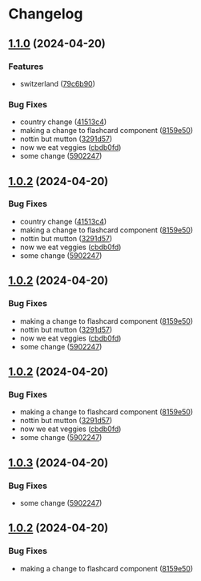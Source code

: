 # Changelog

## [1.1.0](https://github.com/jgf5013/better-world-dev/compare/elements-v1.0.1...elements-v1.1.0) (2024-04-20)


### Features

* switzerland ([79c6b90](https://github.com/jgf5013/better-world-dev/commit/79c6b9057c6d543f3ef9704a7ad65fe8afc34c6f))


### Bug Fixes

* country change ([41513c4](https://github.com/jgf5013/better-world-dev/commit/41513c4dae29dd6fcc82d54b7fc2b91267bf091b))
* making a change to flashcard component ([8159e50](https://github.com/jgf5013/better-world-dev/commit/8159e5076c10b9cb115f3aaec7d3665fed89fec6))
* nottin but mutton ([3291d57](https://github.com/jgf5013/better-world-dev/commit/3291d570e08e190eed7e6d28abaf96e703293758))
* now we eat veggies ([cbdb0fd](https://github.com/jgf5013/better-world-dev/commit/cbdb0fd35724500c6f9c3aef3a3187568e685434))
* some change ([5902247](https://github.com/jgf5013/better-world-dev/commit/5902247a72e1a3f3a1d7017c56acd78ba1218413))

## [1.0.2](https://github.com/jgf5013/better-world-dev/compare/elements-v1.0.1...elements-v1.0.2) (2024-04-20)


### Bug Fixes

* country change ([41513c4](https://github.com/jgf5013/better-world-dev/commit/41513c4dae29dd6fcc82d54b7fc2b91267bf091b))
* making a change to flashcard component ([8159e50](https://github.com/jgf5013/better-world-dev/commit/8159e5076c10b9cb115f3aaec7d3665fed89fec6))
* nottin but mutton ([3291d57](https://github.com/jgf5013/better-world-dev/commit/3291d570e08e190eed7e6d28abaf96e703293758))
* now we eat veggies ([cbdb0fd](https://github.com/jgf5013/better-world-dev/commit/cbdb0fd35724500c6f9c3aef3a3187568e685434))
* some change ([5902247](https://github.com/jgf5013/better-world-dev/commit/5902247a72e1a3f3a1d7017c56acd78ba1218413))

## [1.0.2](https://github.com/jgf5013/better-world-dev/compare/elements-v1.0.1...elements-v1.0.2) (2024-04-20)


### Bug Fixes

* making a change to flashcard component ([8159e50](https://github.com/jgf5013/better-world-dev/commit/8159e5076c10b9cb115f3aaec7d3665fed89fec6))
* nottin but mutton ([3291d57](https://github.com/jgf5013/better-world-dev/commit/3291d570e08e190eed7e6d28abaf96e703293758))
* now we eat veggies ([cbdb0fd](https://github.com/jgf5013/better-world-dev/commit/cbdb0fd35724500c6f9c3aef3a3187568e685434))
* some change ([5902247](https://github.com/jgf5013/better-world-dev/commit/5902247a72e1a3f3a1d7017c56acd78ba1218413))

## [1.0.2](https://github.com/jgf5013/better-world-dev/compare/elements-v1.0.1...elements-v1.0.2) (2024-04-20)


### Bug Fixes

* making a change to flashcard component ([8159e50](https://github.com/jgf5013/better-world-dev/commit/8159e5076c10b9cb115f3aaec7d3665fed89fec6))
* nottin but mutton ([3291d57](https://github.com/jgf5013/better-world-dev/commit/3291d570e08e190eed7e6d28abaf96e703293758))
* now we eat veggies ([cbdb0fd](https://github.com/jgf5013/better-world-dev/commit/cbdb0fd35724500c6f9c3aef3a3187568e685434))
* some change ([5902247](https://github.com/jgf5013/better-world-dev/commit/5902247a72e1a3f3a1d7017c56acd78ba1218413))

## [1.0.3](https://github.com/jgf5013/better-world-dev/compare/v1.0.2...v1.0.3) (2024-04-20)


### Bug Fixes

* some change ([5902247](https://github.com/jgf5013/better-world-dev/commit/5902247a72e1a3f3a1d7017c56acd78ba1218413))

## [1.0.2](https://github.com/jgf5013/better-world-dev/compare/v1.0.1...v1.0.2) (2024-04-20)


### Bug Fixes

* making a change to flashcard component ([8159e50](https://github.com/jgf5013/better-world-dev/commit/8159e5076c10b9cb115f3aaec7d3665fed89fec6))
